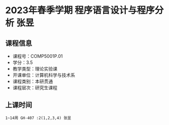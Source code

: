 # 2023年春季学期 程序语言设计与程序分析 张昱






## 课程信息

- 课程号：COMP5001P.01
- 学分：3.5
- 教学类型：理论实验课
- 开课单位：计算机科学与技术系
- 课程类别：本研贯通
- 课程层次：研究生课程

## 上课时间

```
1~14周 GH-407 :2(1,2,3,4) 张昱
```

